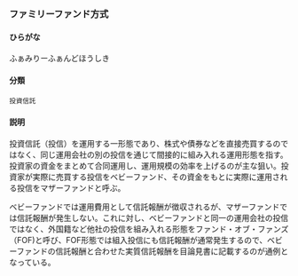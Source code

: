 <div style="display:none;">

## [あ行](securities-terms?id=あ行)
## [か行](securities-terms?id=か行)
## [さ行](securities-terms?id=さ行)
## [た行](securities-terms?id=た行)
## [な行](securities-terms?id=な行)
## [は行](securities-terms?id=は行)

</div>

### ファミリーファンド方式

#### ひらがな

ふぁみりーふぁんどほうしき

#### 分類

`投資信託`

#### 説明

投資信託（投信）を運用する一形態であり、株式や債券などを直接売買するのではなく、同じ運用会社の別の投信を通じて間接的に組み入れる運用形態を指す。投資家の資金をまとめて合同運用し、運用規模の効率を上げるのが主な狙い。投資家が実際に売買する投信をベビーファンド、その資金をもとに実際に運用される投信をマザーファンドと呼ぶ。
 
ベビーファンドでは運用費用として信託報酬が徴収されるが、マザーファンドでは信託報酬が発生しない。これに対し、ベビーファンドと同一の運用会社の投信ではなく、外国籍など他社の投信を組み入れる形態をファンド・オブ・ファンズ（FOF)と呼び、FOF形態では組入投信にも信託報酬が通常発生するので、ベビーファンドの信託報酬と合わせた実質信託報酬を目論見書に記載するのが通例となっている。

<div style="display:none;">

## [ま行](securities-terms?id=ま行)
## [や行](securities-terms?id=や行)
## [ら行](securities-terms?id=ら行)
## [わ行](securities-terms?id=わ行)
## [英数字・記号](securities-terms?id=英数字・記号)

</div>

